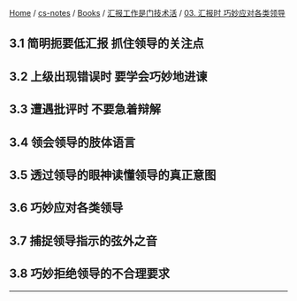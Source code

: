 [Home](https://mengxianbin.github.io) /
[cs-notes](https://mengxianbin.github.io/cs-notes/site) /
[Books](https://mengxianbin.github.io/cs-notes/site/Books) /
[汇报工作是门技术活](https://mengxianbin.github.io/cs-notes/site/Books/%E6%B1%87%E6%8A%A5%E5%B7%A5%E4%BD%9C%E6%98%AF%E9%97%A8%E6%8A%80%E6%9C%AF%E6%B4%BB) /
[03. 汇报时 巧妙应对各类领导](https://mengxianbin.github.io/cs-notes/site/Books/%E6%B1%87%E6%8A%A5%E5%B7%A5%E4%BD%9C%E6%98%AF%E9%97%A8%E6%8A%80%E6%9C%AF%E6%B4%BB/03.%20%E6%B1%87%E6%8A%A5%E6%97%B6%20%E5%B7%A7%E5%A6%99%E5%BA%94%E5%AF%B9%E5%90%84%E7%B1%BB%E9%A2%86%E5%AF%BC)

## 3.1 简明扼要低汇报 抓住领导的关注点

## 3.2 上级出现错误时 要学会巧妙地进谏

## 3.3 遭遇批评时 不要急着辩解

## 3.4 领会领导的肢体语言

## 3.5 透过领导的眼神读懂领导的真正意图

## 3.6 巧妙应对各类领导

## 3.7 捕捉领导指示的弦外之音

## 3.8 巧妙拒绝领导的不合理要求

---
